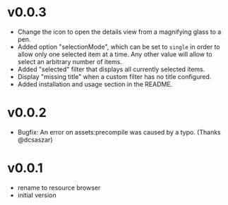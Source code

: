 # v0.0.3
  * Change the icon to open the details view from a magnifying glass to a pen.
  * Added option "selectionMode", which can be set to `single` in order to allow only one selected
    item at a time. Any other value will allow to select an arbitrary number of items.
  * Added "selected" filter that displays all currently selected items.
  * Display "missing title" when a custom filter has no title configured.
  * Added installation and usage section in the README.

# v0.0.2
  * Bugfix: An error on assets:precompile was caused by a typo. (Thanks @dcsaszar)

# v0.0.1
  * rename to resource browser
  * initial version
